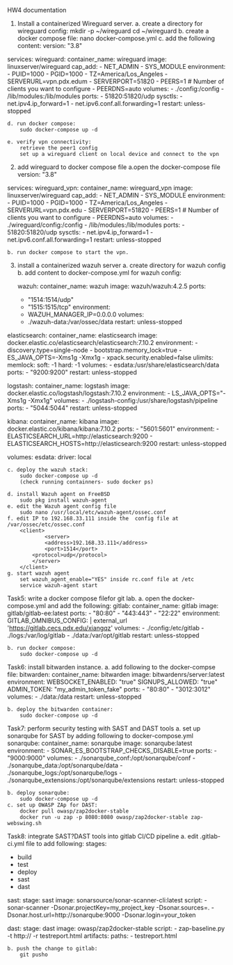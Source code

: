HW4 documentation

1. Install a containerized Wireguard server. 
	a. create a directory for wireguard config: 
		mkdir -p ~/wireguard
		cd ~/wireguard
	b. create a docker compose file:
		nano docker-compose.yml
	c. add the following content:
version: "3.8"

services:
  wireguard:
    container_name: wireguard
    image: linuxserver/wireguard
    cap_add:
      - NET_ADMIN
      - SYS_MODULE
    environment:
      - PUID=1000
      - PGID=1000
      - TZ=America/Los_Angeles 
      - SERVERURL=vpn.pdx.edum 
      - SERVERPORT=51820
      - PEERS=1 # Number of clients you want to configure
      - PEERDNS=auto
    volumes:
      - ./config:/config
      - /lib/modules:/lib/modules
    ports:
      - 51820:51820/udp
    sysctls:
      - net.ipv4.ip_forward=1
      - net.ipv6.conf.all.forwarding=1
    restart: unless-stopped

	d. run docker compose:
		sudo docker-compose up -d

	e. verify vpn connectivity: 
		retrieve the peer1 config
		set up a wireguard client on local device and connect to the vpn

2. add wireguard to docker compose file
	a.open the docker-compose file
version: "3.8"

services:
  wireguard_vpn:
    container_name: wireguard_vpn
    image: linuxserver/wireguard
    cap_add:
      - NET_ADMIN
      - SYS_MODULE
    environment:
      - PUID=1000
      - PGID=1000
      - TZ=America/Los_Angeles 
      - SERVERURL=vpn.pdx.edu 
      - SERVERPORT=51820
      - PEERS=1 # Number of clients you want to configure
      - PEERDNS=auto
    volumes:
      - ./wireguard/config:/config
      - /lib/modules:/lib/modules
    ports:
      - 51820:51820/udp
    sysctls:
      - net.ipv4.ip_forward=1
      - net.ipv6.conf.all.forwarding=1
    restart: unless-stopped

	b. run docker compose to start the vpn.

3. install a containerized wazuh server
	a. create directory for wazuh config
	b. add content to docker-compose.yml for wazuh config:

	wazuh:
    container_name: wazuh
    image: wazuh/wazuh:4.2.5
    ports:
      - "1514:1514/udp"
      - "1515:1515/tcp"
    environment:
      - WAZUH_MANAGER_IP=0.0.0.0
    volumes:
      - ./wazuh-data:/var/ossec/data
    restart: unless-stopped

  elasticsearch:
    container_name: elasticsearch
    image: docker.elastic.co/elasticsearch/elasticsearch:7.10.2
    environment:
      - discovery.type=single-node
      - bootstrap.memory_lock=true
      - ES_JAVA_OPTS=-Xms1g -Xmx1g
      - xpack.security.enabled=false
    ulimits:
      memlock:
        soft: -1
        hard: -1
    volumes:
      - esdata:/usr/share/elasticsearch/data
    ports:
      - "9200:9200"
    restart: unless-stopped

  logstash:
    container_name: logstash
    image: docker.elastic.co/logstash/logstash:7.10.2
    environment:
      - LS_JAVA_OPTS="-Xms1g -Xmx1g"
    volumes:
      - ./logstash-config:/usr/share/logstash/pipeline
    ports:
      - "5044:5044"
    restart: unless-stopped

  kibana:
    container_name: kibana
    image: docker.elastic.co/kibana/kibana:7.10.2
    ports:
      - "5601:5601"
    environment:
      - ELASTICSEARCH_URL=http://elasticsearch:9200
      - ELASTICSEARCH_HOSTS=http://elasticsearch:9200
    restart: unless-stopped

volumes:
  esdata:
    driver: local

	c. deploy the wazuh stack:
		sudo docker-compose up -d
		(check running containners- sudo docker ps)

	d. install Wazuh agent on FreeBSD
		sudo pkg install wazuh-agent
	e. edit the Wazuh agent config file
		sudo nano /usr/local/etc/wazuh-agent/ossec.conf
	f. edit IP to 192.168.33.111 inside the  config file at /var/ossec/etc/ossec.conf 
		<client>
    		    <server>
      			<address>192.168.33.111</address>
      			<port>1514</port>
			<protocol>udp</protocol>
		    </server>
		</client>
	g. start wazuh agent
		set wazuh_agent_enable="YES" inside rc.conf file at /etc
		service wazuh-agent start

Task5: write a docker compose filefor git lab. 
	a. open the docker-compose.yml and add the following:
		gitlab:
    container_name: gitlab
    image: gitlab/gitlab-ee:latest
    ports:
      - "80:80"
      - "443:443"
      - "22:22"
    environment:
      GITLAB_OMNIBUS_CONFIG: |
        external_url 'https://gitlab.cecs.pdx.edu/xiangqz'
    volumes:
      - ./config:/etc/gitlab
      - ./logs:/var/log/gitlab
      - ./data:/var/opt/gitlab
    restart: unless-stopped

	b. run docker compose:
		sudo docker-compose up -d

	
Task6: install bitwarden instance.
	a. add following to the docker-compse file:
		bitwarden:
    container_name: bitwarden
    image: bitwardenrs/server:latest
    environment:
      WEBSOCKET_ENABLED: "true" 
      SIGNUPS_ALLOWED: "true"   
      ADMIN_TOKEN: "my_admin_token_fake" 
    ports:
      - "80:80"
      - "3012:3012"
    volumes:
      - ./data:/data
    restart: unless-stopped
	
	b. deploy the bitwarden container:
		sudo docker-compose up -d


Task7: perform security testing with SAST and DAST tools
	a. set up sonarqube for SAST by adding following to docker-compose.yml
		sonarqube:
    container_name: sonarqube
    image: sonarqube:latest
    environment:
      - SONAR_ES_BOOTSTRAP_CHECKS_DISABLE=true
    ports:
      - "9000:9000"
    volumes:
      - ./sonarqube_conf:/opt/sonarqube/conf
      - ./sonarqube_data:/opt/sonarqube/data
      - ./sonarqube_logs:/opt/sonarqube/logs
      - ./sonarqube_extensions:/opt/sonarqube/extensions
    restart: unless-stopped

	b. deploy sonarqube:
		sudo docker-compose up -d
	c. set up OWASP ZAp for DAST:
		docker pull owasp/zap2docker-stable
		docker run -u zap -p 8080:8080 owasp/zap2docker-stable zap-webswing.sh

Task8: integrate SAST?DAST tools into gitlab CI/CD pipeline
	a. edit .gitlab-ci.yml file to add following:
		stages:
  - build
  - test
  - deploy
  - sast
  - dast

sast:
  stage: sast
  image: sonarsource/sonar-scanner-cli:latest
  script:
    - sonar-scanner -Dsonar.projectKey=my_project_key -Dsonar.sources=. -Dsonar.host.url=http://sonarqube:9000 -Dsonar.login=your_token

dast:
  stage: dast
  image: owasp/zap2docker-stable
  script:
    - zap-baseline.py -t http://<your-app-url> -r testreport.html
  artifacts:
    paths:
      - testreport.html


	b. push the change to gitlab:
		git pusho

		







